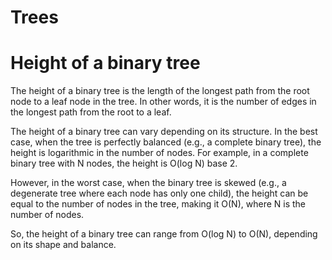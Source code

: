 # Trees

# Height of a binary tree

The height of a binary tree is the length of the longest path from the root node to a leaf node in the tree. In other words, it is the number of edges in the longest path from the root to a leaf.

The height of a binary tree can vary depending on its structure. In the best case, when the tree is perfectly balanced (e.g., a complete binary tree), the height is logarithmic in the number of nodes. For example, in a complete binary tree with N nodes, the height is O(log N) base 2.

However, in the worst case, when the binary tree is skewed (e.g., a degenerate tree where each node has only one child), the height can be equal to the number of nodes in the tree, making it O(N), where N is the number of nodes.

So, the height of a binary tree can range from O(log N) to O(N), depending on its shape and balance.

